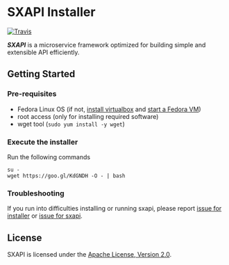 SXAPI Installer
===============

[![Travis](https://travis-ci.org//startxfr/sxapi-installer.svg?tag=v0.1)](https://travis-ci.org/startxfr/sxapi-installer)

***SXAPI*** is a microservice framework optimized for building simple and extensible API efficiently. 


Getting Started
---------------

### Pre-requisites

* Fedora Linux OS (if not, [install virtualbox](https://www.virtualbox.org/wiki/Linux_Downloads) and [start a Fedora VM](https://wiki.dlib.indiana.edu/display/VarVideo/Installing+Fedora+23+on+a+VirtualBox+VM))
* root access (only for installing required software)
* wget tool (```sudo yum install -y wget```)


### Execute the installer

Run the following commands

```
su -
wget https://goo.gl/KdGNDH -O - | bash
```

### Troubleshooting

If you run into difficulties installing or running sxapi, please report [issue for installer](https://github.com/startxfr/sxapi-installer/issues/new) or  [issue for sxapi](https://github.com/startxfr/sxapi-core/issues/new).

License
-------

SXAPI is licensed under the [Apache License, Version 2.0](http://www.apache.org/licenses/).
